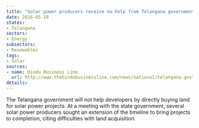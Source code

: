 ```yaml
---
title: "Solar power producers receive no help from Telangana government to acquire land"
date: 2016-05-18
states:
- Telangana
sectors:
- Energy
subsectors:
- Renewables
tags:
- Solar
sources:
- name: Hindu Business Line
  url: http://www.thehindubusinessline.com/news/national/telangana-govt-not-to-acquire-land-for-solar-power-developers/article8595472.ece
details:
---
```


The Telangana government will not help developers by directly buying land for solar power projects. At a meeting with the state government, several solar power producers sought an extension of the timeline to bring projects to completion, citing difficulties with land acquisition.
